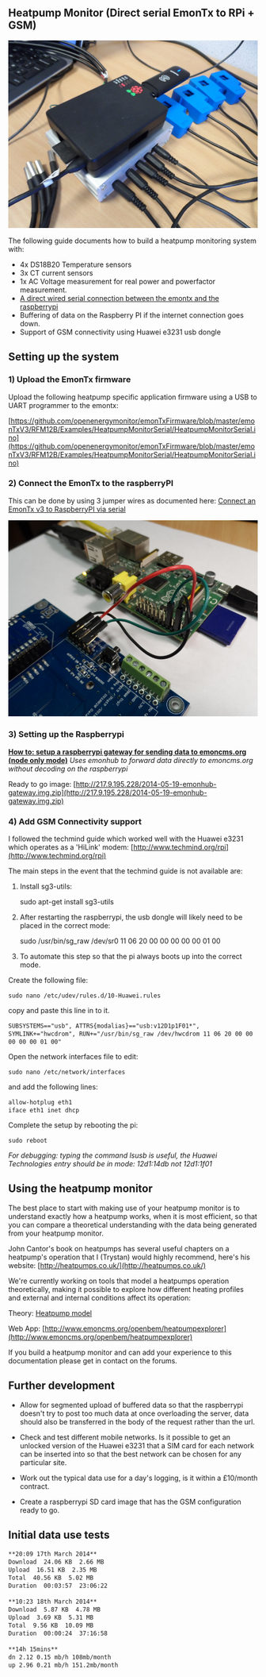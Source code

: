 ## Heatpump Monitor (Direct serial EmonTx to RPi + GSM)

![Heatpump monitor system](files/gsmheatpumpmonitor.jpg)

The following guide documents how to build a heatpump monitoring system with:

- 4x DS18B20 Temperature sensors
- 3x CT current sensors
- 1x AC Voltage measurement for real power and powerfactor measurement.
- [A direct wired serial connection between the emontx and the raspberrypi](http://openenergymonitor.org/emon/node/3884)
- Buffering of data on the Raspberry PI if the internet connection goes down.
- Support of GSM connectivity using Huawei e3231 usb dongle

## Setting up the system

### 1) Upload the EmonTx firmware

Upload the following heatpump specific application firmware using a USB to UART programmer to the emontx:

[https://github.com/openenergymonitor/emonTxFirmware/blob/master/emonTxV3/RFM12B/Examples/HeatpumpMonitorSerial/HeatpumpMonitorSerial.ino](https://github.com/openenergymonitor/emonTxFirmware/blob/master/emonTxV3/RFM12B/Examples/HeatpumpMonitorSerial/HeatpumpMonitorSerial.ino)

### 2) Connect the EmonTx to the raspberryPI

This can be done by using 3 jumper wires as documented here: [Connect an EmonTx v3 to RaspberryPI via serial](http://openenergymonitor.org/emon/node/3884)

![direct serial connection](files/emontx_to_pi_serial.JPG)

### 3) Setting up the Raspberrypi

**[How to: setup a raspberrypi gateway for sending data to emoncms.org (node only mode)](../../Modules/RaspberryPI/Gateway/gateway.md)**
_Uses emonhub to forward data directly to emoncms.org without decoding on the raspberrypi_

Ready to go image:
[http://217.9.195.228/2014-05-19-emonhub-gateway.img.zip](http://217.9.195.228/2014-05-19-emonhub-gateway.img.zip)

### 4) Add GSM Connectivity support

I followed the techmind guide which worked well with the Huawei e3231 which operates as a 'HiLink' modem: [http://www.techmind.org/rpi](http://www.techmind.org/rpi)

The main steps in the event that the techmind guide is not available are:

1) Install sg3-utils:

    sudo apt-get install sg3-utils

2) After restarting the raspberrypi, the usb dongle will likely need to be placed in the correct mode:

    sudo /usr/bin/sg_raw /dev/sr0 11 06 20 00 00 00 00 00 01 00

3) To automate this step so that the pi always boots up into the correct mode.

Create the following file:

    sudo nano /etc/udev/rules.d/10-Huawei.rules

copy and paste this line in to it.

    SUBSYSTEMS=="usb", ATTRS{modalias}=="usb:v12D1p1F01*", SYMLINK+="hwcdrom", RUN+="/usr/bin/sg_raw /dev/hwcdrom 11 06 20 00 00 00 00 00 01 00"

Open the network interfaces file to edit:

    sudo nano /etc/network/interfaces

and add the following lines:

    allow-hotplug eth1
    iface eth1 inet dhcp

Complete the setup by rebooting the pi:

    sudo reboot

_For debugging: typing the command lsusb is useful, the Huawei Technologies entry should be in mode: 12d1:14db not 12d1:1f01_

## Using the heatpump monitor

The best place to start with making use of your heatpump monitor is to understand exactly how a heatpump works, when it is most efficient, so that you can compare a theoretical understanding with the data being generated from your heatpump monitor.

John Cantor's book on heatpumps has several useful chapters on a heatpump's operation that I (Trystan) would highly recommend, here's his website: [http://heatpumps.co.uk/](http://heatpumps.co.uk/)

We're currently working on tools that model a heatpumps operation theoretically, making it possible to explore how different heating profiles and external and internal conditions affect its operation:

Theory: [Heatpump model](http://openenergymonitor.org/emon/node/3021)

Web App: [http://www.emoncms.org/openbem/heatpumpexplorer](http://www.emoncms.org/openbem/heatpumpexplorer)

If you build a heatpump monitor and can add your experience to this documentation please get in contact on the forums.

## Further development

- Allow for segmented upload of buffered data so that the raspberrypi doesn't try to post too much data at once overloading the server, data should also be transferred in the body of the request rather than the url.

- Check and test different mobile networks. Is it possible to get an unlocked version of the Huawei e3231 that a SIM card for each network can be inserted into so that the best network can be chosen for any particular site.

- Work out the typical data use for a day's logging, is it within a £10/month contract.

- Create a raspberrypi SD card image that has the GSM configuration ready to go.

## Initial data use tests

    **20:09 17th March 2014**
    Download  24.06 KB  2.66 MB
    Upload  16.51 KB  2.35 MB
    Total  40.56 KB  5.02 MB
    Duration  00:03:57  23:06:22
    
    **10:23 18th March 2014**
    Download  5.87 KB  4.78 MB
    Upload  3.69 KB  5.31 MB
    Total  9.56 KB  10.09 MB
    Duration  00:00:24  37:16:58
    
    **14h 15mins**
    dn 2.12 0.15 mb/h 108mb/month
    up 2.96 0.21 mb/h 151.2mb/month
